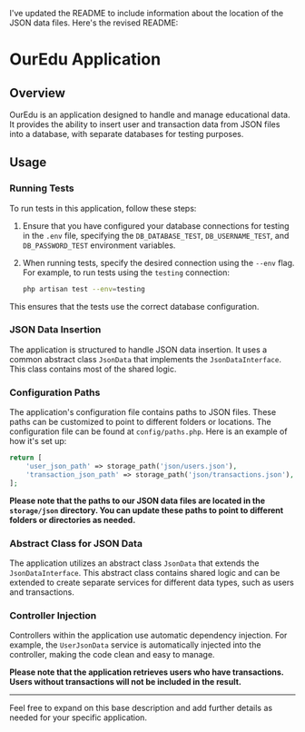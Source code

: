 I've updated the README to include information about the location of the JSON data files. Here's the revised README:

# OurEdu Application

## Overview

OurEdu is an application designed to handle and manage educational data. It provides the ability to insert user and transaction data from JSON files into a database, with separate databases for testing purposes.

## Usage

### Running Tests

To run tests in this application, follow these steps:

1. Ensure that you have configured your database connections for testing in the `.env` file, specifying the `DB_DATABASE_TEST`, `DB_USERNAME_TEST`, and `DB_PASSWORD_TEST` environment variables.

2. When running tests, specify the desired connection using the `--env` flag. For example, to run tests using the `testing` connection:

   ```sh
   php artisan test --env=testing
   ```

This ensures that the tests use the correct database configuration.

### JSON Data Insertion

The application is structured to handle JSON data insertion. It uses a common abstract class `JsonData` that implements the `JsonDataInterface`. This class contains most of the shared logic.

### Configuration Paths

The application's configuration file contains paths to JSON files. These paths can be customized to point to different folders or locations. The configuration file can be found at `config/paths.php`. Here is an example of how it's set up:

```php
return [
    'user_json_path' => storage_path('json/users.json'),
    'transaction_json_path' => storage_path('json/transactions.json'),
];
```

**Please note that the paths to our JSON data files are located in the `storage/json` directory. You can update these paths to point to different folders or directories as needed.**

### Abstract Class for JSON Data

The application utilizes an abstract class `JsonData` that extends the `JsonDataInterface`. This abstract class contains shared logic and can be extended to create separate services for different data types, such as users and transactions.

### Controller Injection

Controllers within the application use automatic dependency injection. For example, the `UserJsonData` service is automatically injected into the controller, making the code clean and easy to manage.

**Please note that the application retrieves users who have transactions. Users without transactions will not be included in the result.**

---

Feel free to expand on this base description and add further details as needed for your specific application.
